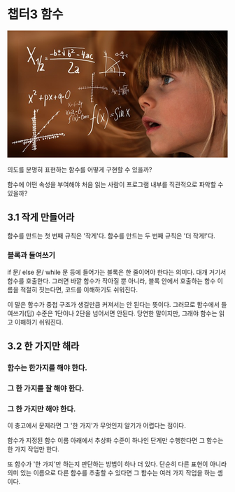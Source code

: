 # 챕터3 함수

![mathematics.jpg](/img/CleanCode/Chapter3/mathematics.jpg?raw=true)

의도를 분명히 표현하는 함수를 어떻게 구현할 수 있을까?

함수에 어떤 속성을 부여해야 처음 읽는 사람이 프로그램 내부를 직관적으로 파악할 수 있을까?

## 3.1 작게 만들어라

함수를 만드는 첫 번째 규칙은 '작게'다. 함수를 만드는 두 번째 규칙은 '더 작게!'다.

### 블록과 들여쓰기

if 문/ else 문/ while 문 등에 들어가는 블록은 한 줄이어야 한다는 의미다. 대개 거기서 함수를 호출한다. 그러면 바깥 함수가 작아질 뿐 아니라, 블록 안에서 호출하는 함수 이름을 적절히 짓는다면, 코드를 이해하기도 쉬워진다.

이 말은 함수가 중첩 구조가 생길만큼 커져서는 안 된다는 뜻이다. 그러므로 함수에서 들여쓰기(딥) 수준은 1단이나 2단을 넘어서면 안된다. 당연한 말이지만, 그래야 함수는 읽고 이해하기 쉬워진다.

## 3.2 한 가지만 해라

### 함수는 한가지를 해야 한다.

### 그 한 가지를 잘 해야 한다.

### 그 한 가지만 해야 한다.

이 충고에서 문제라면 그 '한 가지'가 무엇인지 알기가 어렵다는 점이다.

함수가 지정된 함수 이름 아래에서 추상화 수준이 하나인 단계만 수행한다면 그 함수는 한 가지 작업만 한다.

또 함수가 '한 가지'만 하는지 판단하는 방법이 하나 더 있다. 단순히 다른 표현이 아니라 의미 있는 이름으로 다른 함수를 추출할 수 있다면 그 함수는 여러 가지 작업을 하는 셈이다.
